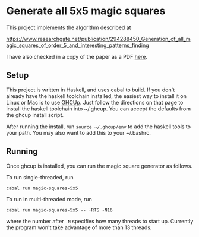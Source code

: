 # Generate all 5x5 magic squares

This project implements the algorithm described at 

https://www.researchgate.net/publication/294288450_Generation_of_all_magic_squares_of_order_5_and_interesting_patterns_finding

I have also checked in a copy of the paper as a PDF [here](./Generation_of_all_magic_squares_of_order_5_and_int.pdf).

## Setup

This project is written in Haskell, and uses cabal to build. If you don't already have the haskell toolchain installed, the easiest way to install it on Linux or Mac is to use [GHCUp](https://www.haskell.org/ghcup/).  Just follow the directions on that page to install the haskell toolchain into ~/.ghcup.   You can accept the defaults from the ghcup install script.

After running the install, run `source ~/.ghcup/env` to add the haskell tools to your path. You may also want to add this to your ~/.bashrc.

## Running

Once ghcup is installed, you can run the magic square generator as follows.

To run single-threaded, run 

```
cabal run magic-squares-5x5
```

To run in multi-threaded mode, run 

```
cabal run magic-squares-5x5 -- +RTS -N16
```

where the number after `-N` specifies how many threads to start up.  Currently the program won't take advantage of more than 13 threads.